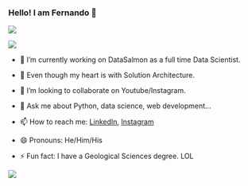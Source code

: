 ### Hello! I am Fernando 👋

![](https://komarev.com/ghpvc/?username=fmarinf&color=yellow&style=for-the-badge)

![](https://leetcard.jacoblin.cool/leetcode?site=cn)

- 🔭 I’m currently working on DataSalmon as a full time Data Scientist.

- 🌱 Even though my heart is with Solution Architecture.

- 👯 I’m looking to collaborate on Youtube/Instagram.

- 💬 Ask me about Python, data science, web development...
- 📫 How to reach me: [LinkedIn](https://www.linkedin.com/in/fernando-mar%C3%ADn-172018178/), [Instagram](https://www.instagram.com/fernando.marin.f/)

- 😄 Pronouns: He/Him/His

- ⚡ Fun fact: I have a Geological Sciences degree. LOL

<img src="https://github-readme-stats.vercel.app/api?username=fmarinf&show_icons=true&theme=radical">

